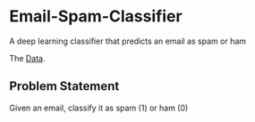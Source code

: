 # Email-Spam-Classifier
A deep learning classifier that predicts an email as spam or ham

The [Data](http://nlp.cs.aueb.gr/software_and_datasets/Enron-Spam/index.html).

## Problem Statement
Given an email, classify it as spam (1) or ham (0) 
